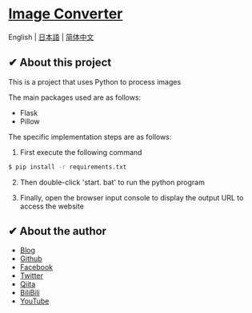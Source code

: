 # [Image Converter](https://chromewebstore.google.com/detail/image-converter/fbhfincidgbfkoiohikfnmfocpkbeldh)

English | [日本語](./README_jp.md) | [简体中文](./README_zh.md)

## ✔ About this project

This is a project that uses Python to process images

The main packages used are as follows:

- Flask
- Pillow

The specific implementation steps are as follows:

1. First execute the following command

```sh
$ pip install -r requirements.txt
```

2. Then double-click 'start. bat' to run the python program

3. Finally, open the browser input console to display the output URL to access the website

## ✔ About the author

- [Blog](https://knowstechnic.blogspot.com)
- [Github](https://github.com/RyuSeiri)
- [Facebook](https://www.facebook.com/people/Ryu-Seiri/100087864783411)
- [Twitter](https://twitter.com/Seiriryu)
- [Qiita](https://qiita.com/Seiri)
- [BiliBili](https://space.bilibili.com/140506788)
- [YouTube](https://www.youtube.com/channel/UCph3vDUIHt68iR0vtHbChaw)
